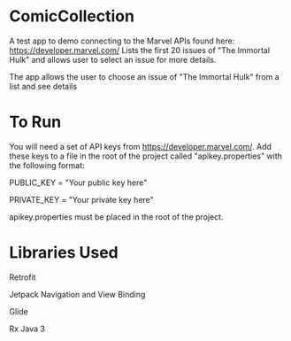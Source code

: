 # ComicCollection
A test app to demo connecting to the Marvel APIs found here:
https://developer.marvel.com/
Lists the first 20 issues of "The Immortal Hulk" and allows user to select an issue for more details.

The app allows the user to choose an issue of "The Immortal Hulk" from a list and see details
# To Run
You will need a set of API keys from https://developer.marvel.com/.  Add these keys to a file in the root of the project called "apikey.properties" with the following format:

PUBLIC_KEY = "Your public key here" 

PRIVATE_KEY = "Your private key here"

apikey.properties must be placed in the root of the project.  

# Libraries Used
Retrofit

Jetpack Navigation and View Binding

Glide

Rx Java 3

